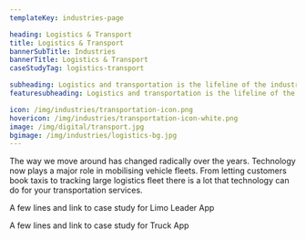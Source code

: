 ```yaml
---
templateKey: industries-page

heading: Logistics & Transport
title: Logistics & Transport
bannerSubTitle: Industries
bannerTitle: Logistics & Transport
caseStudyTag: logistics-transport

subheading: Logistics and transportation is the lifeline of the industry and economy. Use of IOT and software is modernising this age old business at a never before pace. You dont want to be left out !
featuresubheading: Logistics and transportation is the lifeline of the industry and economy. Use of IOT and software is modernising this age old business at a never before pace. You dont want to be left out !

icon: /img/industries/transportation-icon.png
hovericon: /img/industries/transportation-icon-white.png
image: /img/digital/transport.jpg
bgimage: /img/industries/logistics-bg.jpg
---
```


The way we move around has changed radically over the years. Technology now plays a major role in mobilising vehicle fleets. From letting customers book taxis to tracking large logistics fleet there is a lot that technology can do for your transportation services.

A few lines and link to case study for Limo Leader App

A few lines and link to case study for Truck App
